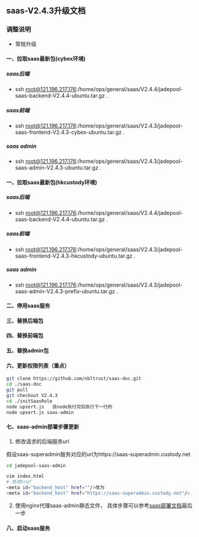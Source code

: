 ## saas-V2.4.3升级文档
### 调整说明
- 常规升级      
#### 一、拉取saas最新包(cybex环境)
##### saas后端
- ssh root@121.196.217.176:/home/ops/general/saas/V2.4.4/jadepool-saas-backend-V2.4.4-ubuntu.tar.gz .
##### saas前端
- ssh root@121.196.217.176:/home/ops/general/saas/V2.4.3/jadepool-saas-frontend-V2.4.3-cybex-ubuntu.tar.gz .
##### saas admin
- ssh root@121.196.217.176:/home/ops/general/saas/V2.4.3/jadepool-saas-admin-V2.4.3-ubuntu.tar.gz .
#### 一、拉取saas最新包(hkcustody环境)
##### saas后端
- ssh root@121.196.217.176:/home/ops/general/saas/V2.4.4/jadepool-saas-backend-V2.4.4-ubuntu.tar.gz .
##### saas前端
- ssh root@121.196.217.176:/home/ops/general/saas/V2.4.3/jadepool-saas-frontend-V2.4.3-hkcustody-ubuntu.tar.gz .
##### saas admin
- ssh root@121.196.217.176:/home/ops/general/saas/V2.4.3/jadepool-saas-admin-V2.4.3-prefix-ubuntu.tar.gz .
#### 二、停用saas服务
#### 三、替换后端包
#### 四、替换前端包
#### 五、替换admin包
#### 六、更新权限列表（重点）
```bash
git clone https://github.com/nbltrust/saas-doc.git
cd ./saas-doc
git pull
git checkout V2.4.3
cd ./initSaasRole
node upsert.js   该node执行完后执行下一行的
node upsert.js saas-admin
```
#### 七、saas-admin部署步骤更新

1. 修改请求的后端服务url

假设saas-superadmin服务对应的url为https://saas-superadmin.custody.net
```bash
cd jadepool-saas-admin

vim index.html
# 修改href
<meta id="backend_host" href=""/>改为
<meta id="backend_host" href="https://saas-superadmin.custody.net"/>
```

2. 使用nginx代理saas-admin静态文件， 具体步骤可以参考[saas部署文档](https://github.com/nbltrust/saas-doc/blob/master/Chinese/saas%E9%83%A8%E7%BD%B2%E6%96%87%E6%A1%A3.md)最后一步

#### 八、启动saas服务



